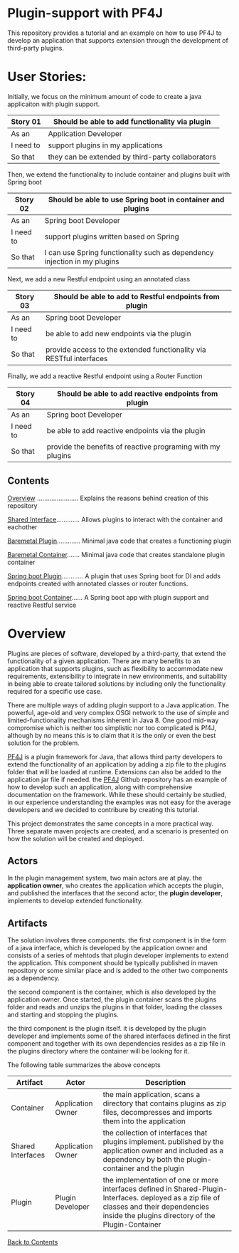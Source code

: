 # Plugin-support with PF4J

This repository provides a tutorial and an example on how to use PF4J to 
develop an application that supports extension through the development of third-party plugins.

# User Stories:

Initially, we focus on the minimum amount of code to create a java applicaiton with plugin support. 

|Story 01 |Should be able to add functionality via plugin|
|---------|-----------------------|
|As an | Application Developer|
|I need to| support plugins in my applications|
|So that| they can be extended by third-party collaborators|

Then, we extend the functionality to include container and plugins built with
Spring boot

|Story 02 |Should be able to use Spring boot in container and plugins|
|---------|-----------------------|
|As an | Spring boot Developer|
|I need to| support plugins written based on Spring|
|So that| I can use Spring functionality such as dependency injection in my plugins|

Next, we add a new Restful endpoint using an annotated class

|Story 03 |Should be able to add to Restful endpoints from plugin |
|---------|-----------------------|
|As an | Spring boot Developer|
|I need to| be able to add new endpoints via the plugin|
|So that| provide access to the extended functionality via RESTful interfaces|

Finally, we add a reactive Restful endpoint using a Router Function

|Story 04 |Should be able to add reactive endpoints from plugin |
|---------|-----------------------|
|As an | Spring boot Developer|
|I need to| be able to add reactive endpoints via the plugin|
|So that| provide the benefits of reactive programing with my plugins|


## Contents

[Overview](#overview) ....................... Explains the reasons behind creation of this repository

[Shared Interface](docs/interface.md).............  Allows plugins to interact with the container and eachother

[Baremetal Plugin](docs/simple-plugin.md)............. Minimal java code that creates a functioning plugin

[Baremetal Container](docs/simple-container.md)....... Minimal java code that creates standalone plugin container

[Spring boot Plugin](docs/spring-plugin.md)............ A plugin that uses Spring boot for DI and adds endpoints created with annotated classes or router functions.

[Spring boot Container](docs/spring-container.md)...... A Spring boot app with plugin support and reactive Restful service

# Overview 

Plugins are pieces of software, developed by a third-party, that extend the functionality of a given application. There are many benefits to an application that supports plugins, such as flexibility to accommodate new requirements, extensibility to integrate in new environments, and suitability in being able to create tailored solutions by including only the functionality required for a specific use case.

There are multiple ways of adding plugin support to a Java application. The powerful, age-old and very complex OSGI network to the use of simple and limited-functionality mechanisms inherent in Java 8. One good mid-way compromise which is neither too simplistic nor too complicated is Pf4J, although by no means this is to claim that it is the only or even the best solution for the problem.

[PF4J][] is a plugin framework for Java, that allows third party developers to extend the functionality of an application by adding a zip file to the plugins folder that will be loaded at 
runtime. Extensions can also be added to the application jar file if needed. the [PF4J][] Github repository has an example of how to develop such an application, along with comprehensive documentation on the framework. While these should certainly be studied, in our experience understanding the examples was not easy for the average developers and we decided to contribure by creating this tutorial.

This project demonstrates the same concepts in a more practical way. Three separate maven projects are created, and a scenario is presented on how the solution will be created and deployed. 

## Actors

In the plugin management system, two main actors are at play. the **application owner**, who creates the application which accepts the plugin, and published the interfaces that the second actor, the **plugin developer**, implements to develop extended functionality. 

## Artifacts

The solution involves three components. the first component is in the form of a java interface, which is developed by the application owner and consists of a series of mehtods that plugin developer implements to extend the application. This component should be typically published in maven repository or some similar place and is added to the other two components as a dependency.

the second component is the container, which is also developed by the application owner. Once started, the plugin container scans the plugins folder and reads and unzips the plugins in that folder, loading the classes and starting and stopping the plugins. 


the third component is the plugin itself. it is developed by the plugin developer and implements some of the shared interfaces defined in the first component and together with its own dependencies resides as a zip file in the plugins directory where the container will be looking for it.


The following table summarizes the above concepts

|Artifact| Actor| Description|
|--------|------|------------|
|Container| Application Owner| the main application, scans a directory that contains plugins as zip files, decompresses and imports them into the application|
|Shared Interfaces|Application Owner| the collection of interfaces that plugins implement. published by the application owner and included as a dependency by both the plugin-container and the plugin|
|Plugin| Plugin Developer| the implementation of one or more interfaces defined in Shared-Plugin-Interfaces. deployed as a zip file of classes and their dependencies inside the plugins directory of the Plugin-Container|

[Back to Contents](#contents)

[PF4J]: https://github.com/pf4j/pf4j







